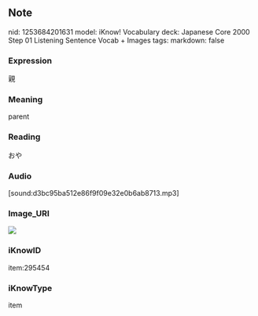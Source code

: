 ## Note
nid: 1253684201631
model: iKnow! Vocabulary
deck: Japanese Core 2000 Step 01 Listening Sentence Vocab + Images
tags: 
markdown: false

### Expression
親

### Meaning
parent

### Reading
おや

### Audio
[sound:d3bc95ba512e86f9f09e32e0b6ab8713.mp3]

### Image_URI
<!DOCTYPE html>
<title></title>
<img src="a4d6ce6c2b7c9c530dd51d4a3f38b904.jpg">



### iKnowID
item:295454

### iKnowType
item
